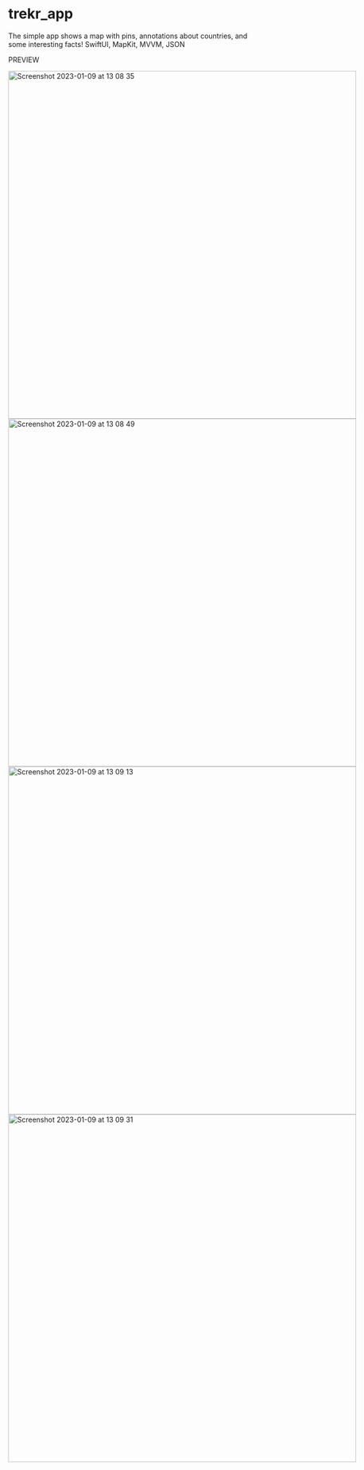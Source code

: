 # trekr_app
The simple app shows a map with pins, annotations about countries, and some interesting facts! SwiftUI, MapKit, MVVM, JSON

PREVIEW
<div style="display: inline-block;">
<img height="700" alt="Screenshot 2023-01-09 at 13 08 35" src="https://user-images.githubusercontent.com/62807847/211305030-f97e2614-5683-4106-9f85-db83cd7e6086.png">
<img height="700" alt="Screenshot 2023-01-09 at 13 08 49" src="https://user-images.githubusercontent.com/62807847/211305044-3eb390a1-5013-46c6-9ada-a9c7260cc504.png">
<img height="700" alt="Screenshot 2023-01-09 at 13 09 13" src="https://user-images.githubusercontent.com/62807847/211305049-1c339575-76d7-4f7a-9983-f10d46f56d96.png">
<img height="700" alt="Screenshot 2023-01-09 at 13 09 31" src="https://user-images.githubusercontent.com/62807847/211305054-a79f3c71-6533-4d70-99d1-a7eefcd9157f.png">
</div>
